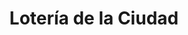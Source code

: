 ---
title: "Lotería de la Ciudad"
url: /ciudad-autonoma-de-buenos-aires/loteria-de-la-ciudad-alvarez-jonte-5/
shop: lotería
---